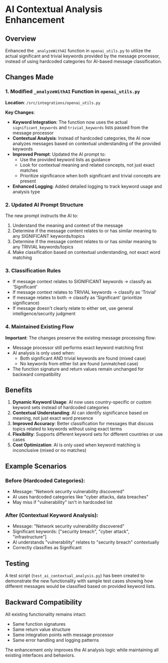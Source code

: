 # AI Contextual Analysis Enhancement

## Overview
Enhanced the `_analyzeWithAI` function in `openai_utils.py` to utilize the actual significant and trivial keywords provided by the message processor, instead of using hardcoded categories for AI-based message classification.

## Changes Made

### 1. Modified `_analyzeWithAI` Function in `openai_utils.py`

**Location**: `/src/integrations/openai_utils.py`

**Key Changes**:

- **Keyword Integration**: The function now uses the actual `significant_keywords` and `trivial_keywords` lists passed from the message processor
- **Contextual Analysis**: Instead of hardcoded categories, the AI now analyzes messages based on contextual understanding of the provided keywords
- **Improved Prompt**: Updated the AI prompt to:
  - Use the provided keyword lists as guidance
  - Look for contextual meaning and related concepts, not just exact matches
  - Prioritize significance when both significant and trivial concepts are present
- **Enhanced Logging**: Added detailed logging to track keyword usage and analysis type

### 2. Updated AI Prompt Structure

The new prompt instructs the AI to:
1. Understand the meaning and context of the message
2. Determine if the message content relates to or has similar meaning to any SIGNIFICANT keywords/topics
3. Determine if the message content relates to or has similar meaning to any TRIVIAL keywords/topics
4. Make classification based on contextual understanding, not exact word matching

### 3. Classification Rules

- If message context relates to SIGNIFICANT keywords → classify as 'Significant'
- If message context relates to TRIVIAL keywords → classify as 'Trivial' 
- If message relates to both → classify as 'Significant' (prioritize significance)
- If message doesn't clearly relate to either set, use general intelligence/security judgment

### 4. Maintained Existing Flow

**Important**: The changes preserve the existing message processing flow:
- Message processor still performs exact keyword matching first
- AI analysis is only used when:
  - Both significant AND trivial keywords are found (mixed case)
  - No keywords from either list are found (unmatched case)
- The function signature and return values remain unchanged for backward compatibility

## Benefits

1. **Dynamic Keyword Usage**: AI now uses country-specific or custom keyword sets instead of hardcoded categories
2. **Contextual Understanding**: AI can identify significance based on meaning, not just exact word presence
3. **Improved Accuracy**: Better classification for messages that discuss topics related to keywords without using exact terms
4. **Flexibility**: Supports different keyword sets for different countries or use cases
5. **Cost Optimization**: AI is only used when keyword matching is inconclusive (mixed or no matches)

## Example Scenarios

### Before (Hardcoded Categories):
- Message: "Network security vulnerability discovered"
- AI uses hardcoded categories like "cyber attacks, data breaches"
- May miss if "vulnerability" isn't in hardcoded list

### After (Contextual Keyword Analysis):
- Message: "Network security vulnerability discovered"  
- Significant keywords: ["security breach", "cyber attack", "infrastructure"]
- AI understands "vulnerability" relates to "security breach" contextually
- Correctly classifies as Significant

## Testing

A test script (`test_ai_contextual_analysis.py`) has been created to demonstrate the new functionality with sample test cases showing how different messages would be classified based on provided keyword lists.

## Backward Compatibility

All existing functionality remains intact:
- Same function signatures
- Same return value structure
- Same integration points with message processor
- Same error handling and logging patterns

The enhancement only improves the AI analysis logic while maintaining all existing interfaces and behaviors.
